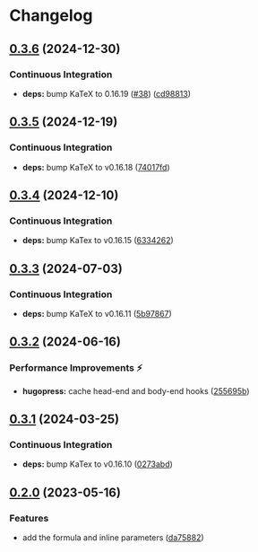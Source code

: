 # Changelog

## [0.3.6](https://github.com/hugomods/katex/compare/v0.3.5...v0.3.6) (2024-12-30)


### Continuous Integration

* **deps:** bump KaTeX to 0.16.19 ([#38](https://github.com/hugomods/katex/issues/38)) ([cd98813](https://github.com/hugomods/katex/commit/cd988137103f15e7bc5357bef00ea666ea15556f))

## [0.3.5](https://github.com/hugomods/katex/compare/v0.3.4...v0.3.5) (2024-12-19)


### Continuous Integration

* **deps:** bump KaTeX to v0.16.18 ([74017fd](https://github.com/hugomods/katex/commit/74017fdbc2c48d48fb911543dd8066f9236c2c2e))

## [0.3.4](https://github.com/hugomods/katex/compare/v0.3.3...v0.3.4) (2024-12-10)


### Continuous Integration

* **deps:** bump KaTex to v0.16.15 ([6334262](https://github.com/hugomods/katex/commit/63342620d23a0294025ec8cd7b75252c27675578))

## [0.3.3](https://github.com/hugomods/katex/compare/v0.3.2...v0.3.3) (2024-07-03)


### Continuous Integration

* **deps:** bump KaTeX to v0.16.11 ([5b97867](https://github.com/hugomods/katex/commit/5b97867a4ecea1de390083a2fd804533a365e4a5))

## [0.3.2](https://github.com/hugomods/katex/compare/v0.3.1...v0.3.2) (2024-06-16)


### Performance Improvements ⚡️

* **hugopress:** cache head-end and body-end hooks ([255695b](https://github.com/hugomods/katex/commit/255695b84242597846b062b05b2fa2d4ae47177b))

## [0.3.1](https://github.com/hugomods/katex/compare/v0.3.0...v0.3.1) (2024-03-25)


### Continuous Integration

* **deps:** bump KaTex to v0.16.10 ([0273abd](https://github.com/hugomods/katex/commit/0273abd257973b7e527f2dce2fbacb90f890eca9))

## [0.2.0](https://github.com/hugomods/katex/compare/v0.1.5...v0.2.0) (2023-05-16)


### Features

* add the formula and inline parameters ([da75882](https://github.com/hugomods/katex/commit/da75882c3228290bee4e9e8d1071c7a3531a5a70))

